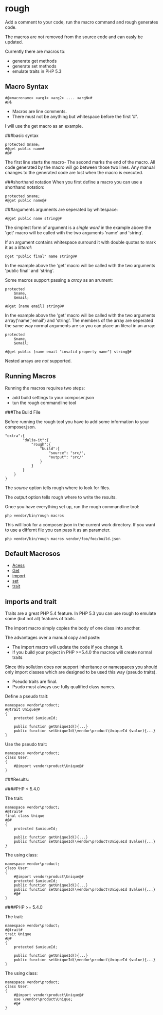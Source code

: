 rough
================================================================================
Add a comment to your code, run the macro command and rough generates code.

The macros are  not removed from the source code and can easly be updated.

Currently there are macros to:
 - generate get methods
 - generate set methods
 - emulate traits in PHP 5.3

Macro Syntax
--------------------------------------------------------------------------------

    #@<macroname> <arg1> <arg2> .... <argN>#
    #@ä
    
 - Macros are line comments. 
 - There must not be anything but whitespace before the first '#'.

I will use the get macro as an example.

###basic syntax

    protected $name;
    #@get public name#
    #@#
    
The first line starts the macro- The second marks the end of the macro.
All code generated by the macro will go between those two lines. Any manual
changes to the generated code are lost when the macro is executed.

###shorthand notation
When you first define a macro you can use a shorthand notation:

    protected $name;
    #@get public name@#
    
###arguments
arguments are seperated by whitespace:

    #@get public name string@#

The simplest form of argument is a *single word* in the example above the 'get'
macro will be called with the two arguments 'name' and 'string'.

If an argument contains whitespace surround it with double quotes to mark it
as a *litteral*:

    @get "public final" name string@#

In the example above the 'get' macro will be called with the two arguments 
'public final' and 'string'.

Some macros support passing a *array* as an arument:
    
    protected
        $name,
        $email;
        
    #@get [name email] string@#
    
In the example above the 'get' macro will be called with the two arguments 
array('name','email') and 'string'.
The members of the array are seperated the same way normal arguments are so you 
can place an literal in an array:

    protected
        $name,
        $email;
        
    #@get public [name email "invalid property name"] string@#
    
Nested arrays are *not* supported.

Running Macros
--------------------------------------------------------------------------------

Running the macros requires two steps:

 - add build settings to your composer.json
 - tun the rough commandline tool
 
###The Build File

Before running the rough tool you have to add some information to your 
composer.json.

    "extra":{
            "dalia-it":{
                "rough":{
                    "build":{
                        "source": "src/",
                        "output": "src/"
                    }
                }
            }
        }
    }

The *source* option tells rough where to look for files.

The *output* option tells rough where to write the results.

Once you have everything set up, run the rough commandline tool:

    php vendor/bin/rough macros

This will look for a composer.json in the current work directory.
If you want to use a differnt file you can pass it as an parameter.

    php vendor/bin/rough macros vendor/foo/foo/build.json

Default Macrosos 
--------------------------------------------------------------------------------
- [Acess](src/daliaIT/rough/macro/AccessMacro.php)
- [Get](src/daliaIT/rough/macro/AccessMacro.php)
- [import](src/daliaIT/rough/macro/AccessMacro.php)
- [set](src/daliaIT/rough/macro/AccessMacro.php)
- [trait](src/daliaIT/rough/macro/AccessMacro.php)

imports and trait
--------------------------------------------------------------------------------    
    
Traits are a great PHP 5.4 feature. In PHP 5.3 you can use rough to emulate some
(but not all) features of traits.

The import macro simply copies the body of one class into another.

The advantages over a manual copy and paste: 
 - The import macro will update the code if you change it.
 - If you build your project in PHP >=5.4.0 the macros will create normal traits

Since this sollution does *not* support inheritance or namespaces you should
only import classes which are designed to be used this way (pseudo traits).

 - Pseudo traits are final.
 - Psudo must always use fully qualified class names.

Define a pseudo trait:

    namespace vendor\product;
    #@trait Unique@#
    {
        protected $uniqueId;
        
        public function getUniqueId(){...}
        public function setUniqueId(\vendor\product\UniqueId $value){...}
    }
    
Use the pseudo trait:

    namespace vendor\product;
    class User:
    {
        #@import vendor\product\Unique@#
    }
    
###Results:

####PHP < 5.4.0

The trait:

    namespace vendor\product;
    #@trait#
    final class Unique
    #@#
    {
        protected $uniqueId;
        
        public function getUniqueId(){...}
        public function setUniqueId(\vendor\product\UniqueId $value){...}
    }
    
The using class:

    namespace vendor\product;
    class User:
    {
        #@import vendor\product\Unique@#
        protected $uniqueId;
        public function getUniqueId(){...}
        public function setUniqueId(\vendor\product\UniqueId $value){...}
        #@#
    }
    

####PHP >= 5.4.0

The trait:

    namespace vendor\product;
    #@trait#
    trait Unique
    #@#
    {
        protected $uniqueId;
        
        public function getUniqueId(){...}
        public function setUniqueId(\vendor\product\UniqueId $value){...}
    }
    
The using class:

    namespace vendor\product;
    class User:
    {
        #@import vendor\product\Unique@#
        use \vendor\product\Unique;
        #@#
    }